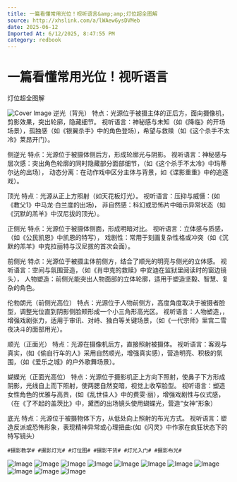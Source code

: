 ```yaml
---
title: 一篇看懂常用光位！视听语言&amp;amp;灯位超全图解
source: http://xhslink.com/a/lWAew6ysDVMeb
date: 2025-06-12
Imported At: 6/12/2025, 8:47:55 PM
category: redbook
---
```


# 一篇看懂常用光位！视听语言
灯位超全图解

![Cover Image](https://pic.877675.xyz/0-1749732475391.jpg)
逆光（背光）
特点：光源位于被摄主体的正后方，面向摄像机，剪影效果，突出轮廓，隐藏细节。
视听语言：神秘感与未知（如《降临》的开场场景），孤独感（如《银翼杀手》中的角色登场），希望与救赎（如《这个杀手不太冷》莱昂开门）。

侧逆光
特点：光源位于被摄体侧后方，形成轮廓光与阴影。
视听语言：神秘感与层次感：突出角色轮廓的同时隐藏部分面部细节，（如《这个杀手不太冷》中玛蒂尔达的出场），
动态分离：在动作戏中区分主体与背景，如《谍影重重》中的追逐戏）。

顶光
特点：光源从正上方照射（如天花板灯光）。
视听语言：压抑与威慑：(如《教父1》中马龙·白兰度的出场)，
非自然感：科幻或恐怖片中暗示异常状态（如《沉默的羔羊》中汉尼拔的顶光）。

正侧光
特点：光源位于被摄体侧面，形成明暗对比。
视听语言：立体感与质感，（如《公民凯恩》中凯恩的特写），
戏剧性：常用于刻画复杂性格或冲突（如《沉默的羔羊》中克拉丽特与汉尼拔的首次会面）。

前侧光
特点：光源位于被摄主体前侧方，结合了顺光的明亮与侧光的立体感。
视听语言：空间与氛围营造，（如《肖申克的救赎》中安迪在监狱里阅读时的窗边镜头），
人物塑造：前侧光能突出人物面部的立体轮廓，适用于塑造坚毅、智慧、复杂的角色。

伦勃朗光（前侧光高位）
特点：光源位于人物前侧方，高度角度取决于被摄者脸型，调整光位直到阴影侧脸颊形成一个小三角形高光区。
视听语言：人物塑造，，增强戏剧张力，适用于审讯、对峙、独白等关键场景，（如《一代宗师》里宫二雪夜决斗的面部用光）。

顺光（正面光）
特点：光源在摄像机后方，直接照射被摄体。
视听语言：客观与真实，(如《偷自行车的人》采用自然顺光，增强真实感），营造明亮、积极的氛围，（如《爱乐之城》的户外歌舞场景）。

蝴蝶光（正面光高位）
特点：光源位于摄影机正上方向下照射，使鼻子下方形成阴影，光线自上而下照射，使两腮自然变暗，视觉上收窄脸型。
视听语言：塑造女性角色的优雅与高贵，(如《乱世佳人》中的费雯·丽），增强戏剧性与仪式感，（在《了不起的盖茨比》中，黛西的出场镜头使用蝴蝶光，营造“女神”形象）

底光
特点：光源位于被摄物体下方，从低处向上照射的布光方式。
视听语言：塑造反派或恐怖形象，表现精神异常或心理扭曲:(如《闪灵》中作家在疯狂状态下的特写镜头）

```
#摄影教学# #摄影灯光# #灯位图# #摄影干货# #灯光入门# #摄影布光#
```

![Image](https://pic.877675.xyz/0-1749732475391.jpg)
![Image](https://pic.877675.xyz/1-1749732475711.jpg)
![Image](https://pic.877675.xyz/2-1749732475731.jpg)
![Image](https://pic.877675.xyz/3-1749732475752.jpg)
![Image](https://pic.877675.xyz/4-1749732475770.jpg)
![Image](https://pic.877675.xyz/5-1749732475823.jpg)
![Image](https://pic.877675.xyz/6-1749732475845.jpg)
![Image](https://pic.877675.xyz/7-1749732475869.jpg)
![Image](https://pic.877675.xyz/8-1749732475887.jpg)
![Image](https://pic.877675.xyz/9-1749732475909.jpg)
![Image](https://pic.877675.xyz/10-1749732475933.jpg)
